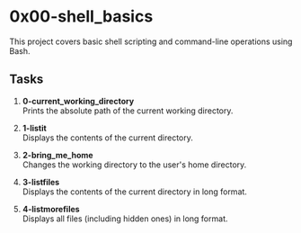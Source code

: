 # 0x00-shell_basics

This project covers basic shell scripting and command-line operations using Bash.

## Tasks

1. **0-current_working_directory**  
   Prints the absolute path of the current working directory.

2. **1-listit**  
   Displays the contents of the current directory.

3. **2-bring_me_home**  
   Changes the working directory to the user's home directory.

4. **3-listfiles**  
   Displays the contents of the current directory in long format.

5. **4-listmorefiles**  
   Displays all files (including hidden ones) in long format.
